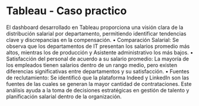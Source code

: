 # Tableau - Caso practico

El dashboard desarrollado en Tableau proporciona una visión clara de la distribución salarial por departamento, permitiendo identificar tendencias clave y discrepancias en la compensación.
•	Comparación Salarial: Se observa que los departamentos de IT presentan los salarios promedio más altos, mientras los de producción y Asistente administrativo los más bajos.
•	Satisfacción del personal de acuerdo a su salario promedio: La mayoría de los empleados tienen salarios dentro de un rango medio, pero existen diferencias significativas entre departamentos y su satisfacción.
•	Fuentes de reclutamiento: Se identificó que la plataforma Indeed y LinkedIn son las fuentes de las cuales se generan la mayor cantidad de contrataciones.
Este análisis ayuda a la toma de decisiones estratégicas en gestión de talento y planificación salarial dentro de la organización.
